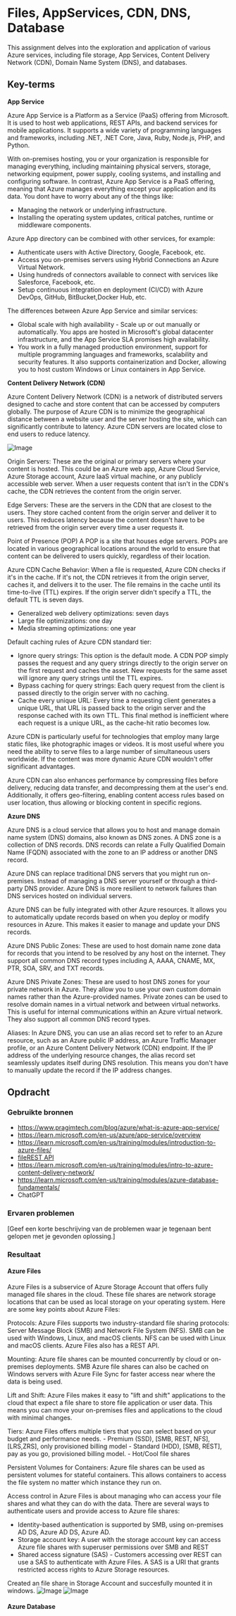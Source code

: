 # Files, AppServices, CDN, DNS, Database

This assignment delves into the exploration and application of various Azure services, including file storage, App Services, Content Delivery Network (CDN), Domain Name System (DNS), and databases.


## Key-terms
**App Service**

Azure App Service is a Platform as a Service (PaaS) offering from Microsoft. It is used to host web applications, REST APIs, and backend services for mobile applications. It supports a wide variety of programming languages and frameworks, including .NET, .NET Core, Java, Ruby, Node.js, PHP, and Python.

With on-premises hosting, you or your organization is responsible for managing everything, including maintaining physical servers, storage, networking equipment, power supply, cooling systems, and installing and configuring software. In contrast, Azure App Service is a PaaS offering, meaning that Azure manages everything except your application and its data.
You dont have to worry about any of the things like:
- Managing the network or underlying infrastructure. 
- Installing the operating system updates, critical patches, runtime or middleware components.

Azure App directory can be combined with other services, for example:
- Authenticate users with Active Directory, Google, Facebook, etc.
- Access you on-premises servers using Hybrid Connections an Azure Virtual Network.
- Using hundreds of connectors available to connect with services like Salesforce, Facebook, etc.
- Setup continuous integration en deployment (CI/CD) with Azure DevOps, GitHub, BitBucket,Docker Hub, etc.

The differences between Azure App Service and similar services:
- Global scale with high availability - Scale up or out manually or automatically. You apps are hosted in Microsoft's global datacenter infrastructure, and the App Service SLA promises high availability.
- You work in a fully managed production environment, support for multiple programming languages and frameworks, scalability and security features. It also supports containerization and Docker, allowing you to host custom Windows or Linux containers in App Service.

**Content Delivery Network (CDN)**

Azure Content Delivery Network (CDN) is a network of distributed servers designed to cache and store content that can be accessed by computers globally. The purpose of Azure CDN is to minimize the geographical distance between a website user and the server hosting the site, which can significantly contribute to latency. Azure CDN servers are located close to end users to reduce latency.

![Image](https://github.com/techgrounds/techgrounds-kaman/blob/main/00_includes/AZ-13_image01.png)

Origin Servers: These are the original or primary servers where your content is hosted. This could be an Azure web app, Azure Cloud Service, Azure Storage account, Azure IaaS virtual machine, or any publicly accessible web server. When a user requests content that isn't in the CDN's cache, the CDN retrieves the content from the origin server.

Edge Servers: These are the servers in the CDN that are closest to the users. They store cached content from the origin server and deliver it to users. This reduces latency because the content doesn't have to be retrieved from the origin server every time a user requests it.

Point of Presence (POP)
A POP is a site that houses edge servers. POPs are located in various geographical locations around the world to ensure that content can be delivered to users quickly, regardless of their location.

Azure CDN Cache Behavior:
When a file is requested, Azure CDN checks if it's in the cache. If it's not, the CDN retrieves it from the origin server, caches it, and delivers it to the user. The file remains in the cache until its time-to-live (TTL) expires. If the origin server didn't specify a TTL, the default TTL is seven days.

- Generalized web delivery optimizations: seven days
- Large file optimizations: one day
- Media streaming optimizations: one year

Default caching rules of Azure CDN standard tier:

- Ignore query strings: This option is the default mode. A CDN POP simply passes the request and any query strings directly to the origin server on the first request and caches the asset. New requests for the same asset will ignore any query strings until the TTL expires.
- Bypass caching for query strings: Each query request from the client is passed directly to the origin server with no caching.
- Cache every unique URL: Every time a requesting client generates a unique URL, that URL is passed back to the origin server and the response cached with its own TTL. This final method is inefficient where each request is a unique URL, as the cache-hit ratio becomes low.

Azure CDN is particularly useful for technologies that employ many large static files, like photographic images or videos. It is most useful where you need the ability to serve files to a large number of simultaneous users worldwide. If the content was more dynamic Azure CDN wouldn't offer significant advantages.

Azure CDN can also enhances performance by compressing files before delivery, reducing data transfer, and decompressing them at the user's end. Additionally, it offers geo-filtering, enabling content access rules based on user location, thus allowing or blocking content in specific regions.

**Azure DNS**

Azure DNS is a cloud service that allows you to host and manage domain name system (DNS) domains, also known as DNS zones. A DNS zone is a collection of DNS records. DNS records can relate a Fully Qualified Domain Name (FQDN) associated with the zone to an IP address or another DNS record.

Azure DNS can replace traditional DNS servers that you might run on-premises. Instead of managing a DNS server yourself or through a third-party DNS provider. Azure DNS is more resilient to network failures than DNS services hosted on individual servers.

Azure DNS can be fully integrated with other Azure resources. It allows you to automatically update records based on when you deploy or modify resources in Azure. This makes it easier to manage and update your DNS records.

Azure DNS Public Zones: These are used to host domain name zone data for records that you intend to be resolved by any host on the internet. They support all common DNS record types including A, AAAA, CNAME, MX, PTR, SOA, SRV, and TXT records.

Azure DNS Private Zones: These are used to host DNS zones for your private network in Azure. They allow you to use your own custom domain names rather than the Azure-provided names. Private zones can be used to resolve domain names in a virtual network and between virtual networks. This is useful for internal communications within an Azure virtual network. They also support all common DNS record types.

Aliases: In Azure DNS, you can use an alias record set to refer to an Azure resource, such as an Azure public IP address, an Azure Traffic Manager profile, or an Azure Content Delivery Network (CDN) endpoint. If the IP address of the underlying resource changes, the alias record set seamlessly updates itself during DNS resolution. This means you don't have to manually update the record if the IP address changes.


## Opdracht
### Gebruikte bronnen
- https://www.pragimtech.com/blog/azure/what-is-azure-app-service/
- https://learn.microsoft.com/en-us/azure/app-service/overview
- https://learn.microsoft.com/en-us/training/modules/introduction-to-azure-files/
- [fileREST API](https://learn.microsoft.com/en-us/rest/api/storageservices/file-service-rest-api)
- https://learn.microsoft.com/en-us/training/modules/intro-to-azure-content-delivery-network/
- https://learn.microsoft.com/en-us/training/modules/azure-database-fundamentals/
- ChatGPT



### Ervaren problemen
[Geef een korte beschrijving van de problemen waar je tegenaan bent gelopen met je gevonden oplossing.]

### Resultaat
#### Azure Files
Azure Files is a subservice of Azure Storage Account that offers fully managed file shares in the cloud. These file shares are network storage locations that can be used as local storage on your operating system. Here are some key points about Azure Files:

Protocols: Azure Files supports two industry-standard file sharing protocols: Server Message Block (SMB) and Network File System (NFS). SMB can be used with Windows, Linux, and macOS clients. NFS can be used with Linux and macOS clients. Azure Files also has a REST API.

Mounting: Azure file shares can be mounted concurrently by cloud or on-premises deployments. SMB Azure file shares can also be cached on Windows servers with Azure File Sync for faster access near where the data is being used.

Lift and Shift: Azure Files makes it easy to "lift and shift" applications to the cloud that expect a file share to store file application or user data. This means you can move your on-premises files and applications to the cloud with minimal changes.

Tiers: Azure Files offers multiple tiers that you can select based on your budget and performance needs.
    - Premium (SSD), [SMB, REST, NFS], [LRS,ZRS], only provisioned billing model
    - Standard (HDD), [SMB, REST], pay as you go, provisioned billing model.
    - Hot/Cool file shares

Persistent Volumes for Containers: Azure file shares can be used as persistent volumes for stateful containers. This allows containers to access the file system no matter which instance they run on.

Access control in Azure Files is about managing who can access your file shares and what they can do with the data. There are several ways to authenticate users and provide access to Azure file shares:
- Identity-based authentication is supported by SMB, using on-premises AD DS, Azure AD DS, Azure AD.
- Storage account key: A user with the storage account key can access Azure file shares with superuser permissions over SMB and REST
- Shared access signature (SAS) - Customers accessing over REST can use a SAS to authenticate with Azure Files. A SAS is a URI that grants restricted access rights to Azure Storage resources.

Created an file share in Storage Account and succesfully mounted it in windows.
![Image](https://github.com/techgrounds/techgrounds-kaman/blob/main/00_includes/AZ-13_screen01.png)
![Image](https://github.com/techgrounds/techgrounds-kaman/blob/main/00_includes/AZ-13_screen02.png)


#### Azure Database
